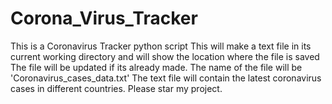 # Corona_Virus_Tracker
This is a Coronavirus Tracker python script
This will make a text file in its current working directory and will show the location where the file is saved
The file will be updated if its already made.
The name of the file will be 'Coronavirus_cases_data.txt'
The text file will contain the latest coronavirus cases in different countries.
Please star my project.
